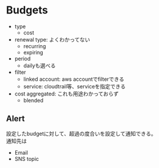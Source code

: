 # Budgets

* type
  * cost
* renewal type: よくわかってない
  * recurring
  * expiring
* period
  * dailyも選べる
* filter
  * linked account: aws accountでfilterできる
  * service: cloudtrail等、serviceを指定できる
* cost aggregated: これも用途わかっておらず
  * blended


## Alert

設定したbudgetに対して、超過の度合いを設定して通知できる。  
通知先は

* Email
* SNS topic
